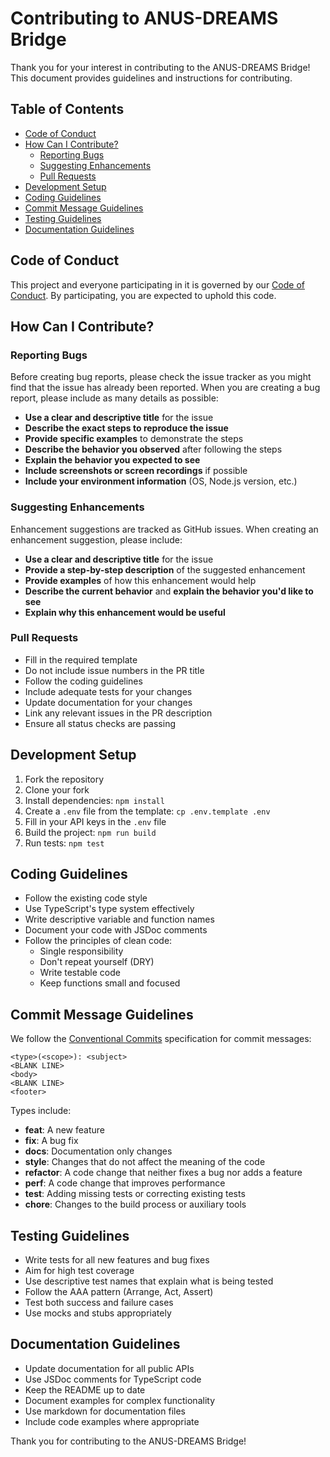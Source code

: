 # Contributing to ANUS-DREAMS Bridge

Thank you for your interest in contributing to the ANUS-DREAMS Bridge! This document provides guidelines and instructions for contributing.

## Table of Contents

- [Code of Conduct](#code-of-conduct)
- [How Can I Contribute?](#how-can-i-contribute)
  - [Reporting Bugs](#reporting-bugs)
  - [Suggesting Enhancements](#suggesting-enhancements)
  - [Pull Requests](#pull-requests)
- [Development Setup](#development-setup)
- [Coding Guidelines](#coding-guidelines)
- [Commit Message Guidelines](#commit-message-guidelines)
- [Testing Guidelines](#testing-guidelines)
- [Documentation Guidelines](#documentation-guidelines)

## Code of Conduct

This project and everyone participating in it is governed by our [Code of Conduct](CODE_OF_CONDUCT.md). By participating, you are expected to uphold this code.

## How Can I Contribute?

### Reporting Bugs

Before creating bug reports, please check the issue tracker as you might find that the issue has already been reported. When you are creating a bug report, please include as many details as possible:

- **Use a clear and descriptive title** for the issue
- **Describe the exact steps to reproduce the issue**
- **Provide specific examples** to demonstrate the steps
- **Describe the behavior you observed** after following the steps
- **Explain the behavior you expected to see**
- **Include screenshots or screen recordings** if possible
- **Include your environment information** (OS, Node.js version, etc.)

### Suggesting Enhancements

Enhancement suggestions are tracked as GitHub issues. When creating an enhancement suggestion, please include:

- **Use a clear and descriptive title** for the issue
- **Provide a step-by-step description** of the suggested enhancement
- **Provide examples** of how this enhancement would help
- **Describe the current behavior** and **explain the behavior you'd like to see**
- **Explain why this enhancement would be useful**

### Pull Requests

- Fill in the required template
- Do not include issue numbers in the PR title
- Follow the coding guidelines
- Include adequate tests for your changes
- Update documentation for your changes
- Link any relevant issues in the PR description
- Ensure all status checks are passing

## Development Setup

1. Fork the repository
2. Clone your fork
3. Install dependencies: `npm install`
4. Create a `.env` file from the template: `cp .env.template .env`
5. Fill in your API keys in the `.env` file
6. Build the project: `npm run build`
7. Run tests: `npm test`

## Coding Guidelines

- Follow the existing code style
- Use TypeScript's type system effectively
- Write descriptive variable and function names
- Document your code with JSDoc comments
- Follow the principles of clean code:
  - Single responsibility
  - Don't repeat yourself (DRY)
  - Write testable code
  - Keep functions small and focused

## Commit Message Guidelines

We follow the [Conventional Commits](https://www.conventionalcommits.org/) specification for commit messages:

```
<type>(<scope>): <subject>
<BLANK LINE>
<body>
<BLANK LINE>
<footer>
```

Types include:
- **feat**: A new feature
- **fix**: A bug fix
- **docs**: Documentation only changes
- **style**: Changes that do not affect the meaning of the code
- **refactor**: A code change that neither fixes a bug nor adds a feature
- **perf**: A code change that improves performance
- **test**: Adding missing tests or correcting existing tests
- **chore**: Changes to the build process or auxiliary tools

## Testing Guidelines

- Write tests for all new features and bug fixes
- Aim for high test coverage
- Use descriptive test names that explain what is being tested
- Follow the AAA pattern (Arrange, Act, Assert)
- Test both success and failure cases
- Use mocks and stubs appropriately

## Documentation Guidelines

- Update documentation for all public APIs
- Use JSDoc comments for TypeScript code
- Keep the README up to date
- Document examples for complex functionality
- Use markdown for documentation files
- Include code examples where appropriate

Thank you for contributing to the ANUS-DREAMS Bridge!
